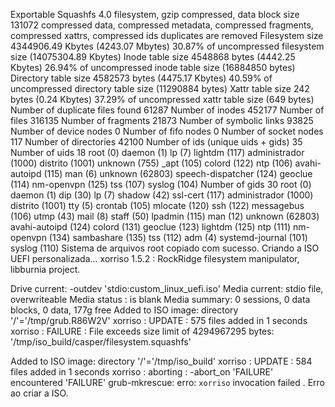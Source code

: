 Exportable Squashfs 4.0 filesystem, gzip compressed, data block size 131072
	compressed data, compressed metadata, compressed fragments,
	compressed xattrs, compressed ids
	duplicates are removed
Filesystem size 4344906.49 Kbytes (4243.07 Mbytes)
	30.87% of uncompressed filesystem size (14075304.89 Kbytes)
Inode table size 4548868 bytes (4442.25 Kbytes)
	26.94% of uncompressed inode table size (16884850 bytes)
Directory table size 4582573 bytes (4475.17 Kbytes)
	40.59% of uncompressed directory table size (11290884 bytes)
Xattr table size 242 bytes (0.24 Kbytes)
	37.29% of uncompressed xattr table size (649 bytes)
Number of duplicate files found 61287
Number of inodes 452177
Number of files 316135
Number of fragments 21873
Number of symbolic links  93825
Number of device nodes 0
Number of fifo nodes 0
Number of socket nodes 117
Number of directories 42100
Number of ids (unique uids + gids) 35
Number of uids 18
	root (0)
	daemon (1)
	lp (7)
	lightdm (117)
	administrador (1000)
	distrito (1001)
	unknown (755)
	_apt (105)
	colord (122)
	ntp (106)
	avahi-autoipd (115)
	man (6)
	unknown (62803)
	speech-dispatcher (124)
	geoclue (114)
	nm-openvpn (125)
	tss (107)
	syslog (104)
Number of gids 30
	root (0)
	daemon (1)
	dip (30)
	lp (7)
	shadow (42)
	ssl-cert (117)
	administrador (1000)
	distrito (1001)
	tty (5)
	crontab (105)
	mlocate (120)
	ssh (122)
	messagebus (106)
	utmp (43)
	mail (8)
	staff (50)
	lpadmin (115)
	man (12)
	unknown (62803)
	avahi-autoipd (124)
	colord (131)
	geoclue (123)
	lightdm (125)
	ntp (111)
	nm-openvpn (134)
	sambashare (135)
	tss (112)
	adm (4)
	systemd-journal (101)
	syslog (110)
Sistema de arquivos root copiado com sucesso.
Criando a ISO UEFI personalizada...
xorriso 1.5.2 : RockRidge filesystem manipulator, libburnia project.

Drive current: -outdev 'stdio:custom_linux_uefi.iso'
Media current: stdio file, overwriteable
Media status : is blank
Media summary: 0 sessions, 0 data blocks, 0 data,  177g free
Added to ISO image: directory '/'='/tmp/grub.R86W2V'
xorriso : UPDATE :     575 files added in 1 seconds
xorriso : FAILURE : File exceeds size limit of 4294967295 bytes: '/tmp/iso_build/casper/filesystem.squashfs'

Added to ISO image: directory '/'='/tmp/iso_build'
xorriso : UPDATE :     584 files added in 1 seconds
xorriso : aborting : -abort_on 'FAILURE' encountered 'FAILURE'
grub-mkrescue: erro: `xorriso` invocation failed
.
Erro ao criar a ISO.
